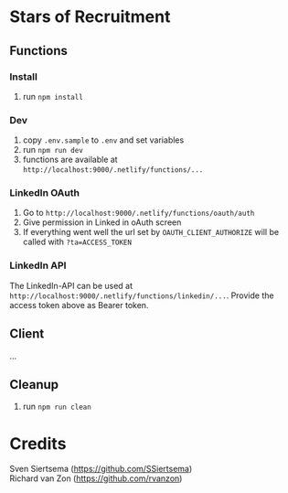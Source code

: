 # Stars of Recruitment

## Functions

### Install
1. run `npm install`

### Dev
1. copy `.env.sample` to `.env` and set variables
1. run `npm run dev`
1. functions are available at `http://localhost:9000/.netlify/functions/...`

### LinkedIn OAuth
1. Go to `http://localhost:9000/.netlify/functions/oauth/auth`
2. Give permission in Linked in oAuth screen
3. If everything went well the url set by `OAUTH_CLIENT_AUTHORIZE` will be called with `?ta=ACCESS_TOKEN`

### LinkedIn API
The LinkedIn-API can be used at `http://localhost:9000/.netlify/functions/linkedin/...`. Provide the access token above as Bearer token.

## Client
...

## Cleanup
1. run `npm run clean`

# Credits
Sven Siertsema (https://github.com/SSiertsema)  
Richard van Zon (https://github.com/rvanzon)
